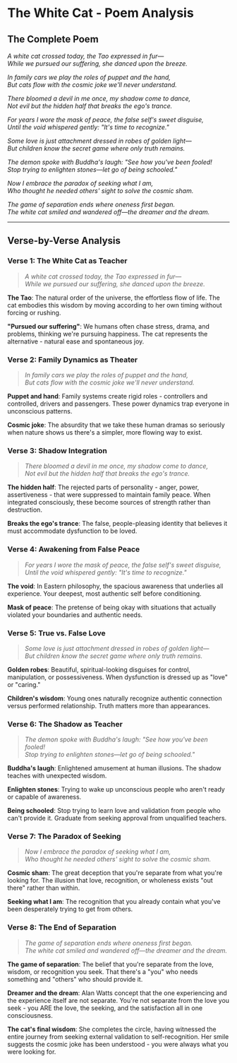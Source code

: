# The White Cat - Poem Analysis

## The Complete Poem

*A white cat crossed today, the Tao expressed in fur—*  
*While we pursued our suffering, she danced upon the breeze.*

*In family cars we play the roles of puppet and the hand,*  
*But cats flow with the cosmic joke we'll never understand.*

*There bloomed a devil in me once, my shadow come to dance,*  
*Not evil but the hidden half that breaks the ego's trance.*

*For years I wore the mask of peace, the false self's sweet disguise,*  
*Until the void whispered gently: "It's time to recognize."*

*Some love is just attachment dressed in robes of golden light—*  
*But children know the secret game where only truth remains.*

*The demon spoke with Buddha's laugh: "See how you've been fooled!*  
*Stop trying to enlighten stones—let go of being schooled."*

*Now I embrace the paradox of seeking what I am,*  
*Who thought he needed others' sight to solve the cosmic sham.*

*The game of separation ends where oneness first began.*  
*The white cat smiled and wandered off—the dreamer and the dream.*

---

## Verse-by-Verse Analysis

### Verse 1: The White Cat as Teacher
> *A white cat crossed today, the Tao expressed in fur—*  
> *While we pursued our suffering, she danced upon the breeze.*

**The Tao**: The natural order of the universe, the effortless flow of life. The cat embodies this wisdom by moving according to her own timing without forcing or rushing.

**"Pursued our suffering"**: We humans often chase stress, drama, and problems, thinking we're pursuing happiness. The cat represents the alternative - natural ease and spontaneous joy.

### Verse 2: Family Dynamics as Theater
> *In family cars we play the roles of puppet and the hand,*  
> *But cats flow with the cosmic joke we'll never understand.*

**Puppet and hand**: Family systems create rigid roles - controllers and controlled, drivers and passengers. These power dynamics trap everyone in unconscious patterns.

**Cosmic joke**: The absurdity that we take these human dramas so seriously when nature shows us there's a simpler, more flowing way to exist.

### Verse 3: Shadow Integration
> *There bloomed a devil in me once, my shadow come to dance,*  
> *Not evil but the hidden half that breaks the ego's trance.*

**The hidden half**: The rejected parts of personality - anger, power, assertiveness - that were suppressed to maintain family peace. When integrated consciously, these become sources of strength rather than destruction.

**Breaks the ego's trance**: The false, people-pleasing identity that believes it must accommodate dysfunction to be loved.

### Verse 4: Awakening from False Peace
> *For years I wore the mask of peace, the false self's sweet disguise,*  
> *Until the void whispered gently: "It's time to recognize."*

**The void**: In Eastern philosophy, the spacious awareness that underlies all experience. Your deepest, most authentic self before conditioning.

**Mask of peace**: The pretense of being okay with situations that actually violated your boundaries and authentic needs.

### Verse 5: True vs. False Love
> *Some love is just attachment dressed in robes of golden light—*  
*But children know the secret game where only truth remains.*

**Golden robes**: Beautiful, spiritual-looking disguises for control, manipulation, or possessiveness. When dysfunction is dressed up as "love" or "caring."

**Children's wisdom**: Young ones naturally recognize authentic connection versus performed relationship. Truth matters more than appearances.

### Verse 6: The Shadow as Teacher
> *The demon spoke with Buddha's laugh: "See how you've been fooled!*  
> *Stop trying to enlighten stones—let go of being schooled."*

**Buddha's laugh**: Enlightened amusement at human illusions. The shadow teaches with unexpected wisdom.

**Enlighten stones**: Trying to wake up unconscious people who aren't ready or capable of awareness.

**Being schooled**: Stop trying to learn love and validation from people who can't provide it. Graduate from seeking approval from unqualified teachers.

### Verse 7: The Paradox of Seeking
> *Now I embrace the paradox of seeking what I am,*  
> *Who thought he needed others' sight to solve the cosmic sham.*

**Cosmic sham**: The great deception that you're separate from what you're looking for. The illusion that love, recognition, or wholeness exists "out there" rather than within.

**Seeking what I am**: The recognition that you already contain what you've been desperately trying to get from others.

### Verse 8: The End of Separation
> *The game of separation ends where oneness first began.*  
> *The white cat smiled and wandered off—the dreamer and the dream.*

**The game of separation**: The belief that you're separate from the love, wisdom, or recognition you seek. That there's a "you" who needs something and "others" who should provide it.

**Dreamer and the dream**: Alan Watts concept that the one experiencing and the experience itself are not separate. You're not separate from the love you seek - you ARE the love, the seeking, and the satisfaction all in one consciousness.

**The cat's final wisdom**: She completes the circle, having witnessed the entire journey from seeking external validation to self-recognition. Her smile suggests the cosmic joke has been understood - you were always what you were looking for.
